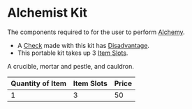 # Alchemist Kit

The components required to for the user to perform [Alchemy](../../../Magic/Crafting/Alchemy/Alchemy.md).

- A [Check](../../../Game%20Procedures/Core%20Procedures/Check.md) made with this kit has [Disadvantage](../../../Game%20Procedures/Die%20Rolling%20Mechanics/Disadvantage.md).
- This portable kit takes up 3 [Item Slots](../../../../Player%20Characters/Derived%20Statistics/Item%20Slots.md).

A crucible, mortar and pestle, and cauldron.

| Quantity of Item | Item Slots | Price |
| ---------------- | ---------- | ----- |
| 1                | 3          | 50    |
